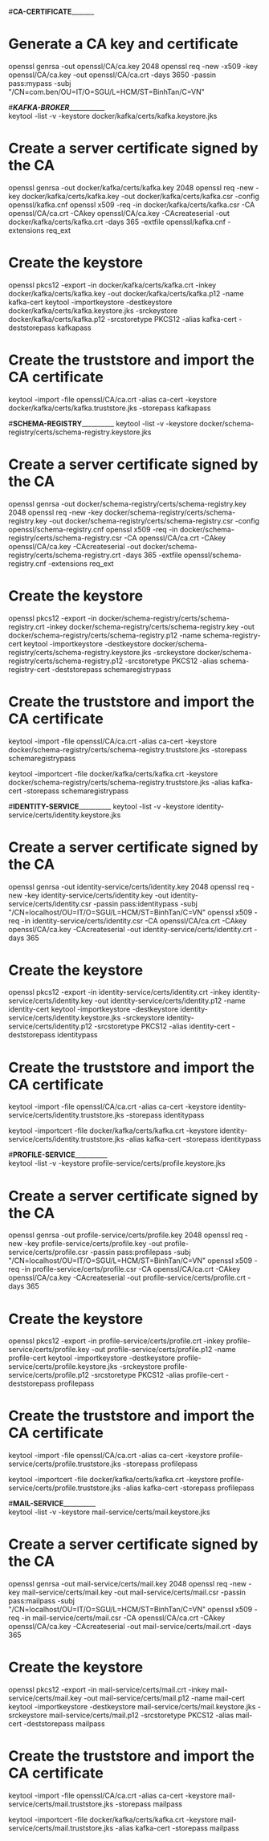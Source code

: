 #________________________________________________________CA-CERTIFICATE_______________________________________________________________
# Generate a CA key and certificate
openssl genrsa -out openssl/CA/ca.key 2048
openssl req -new -x509 -key openssl/CA/ca.key -out openssl/CA/ca.crt -days 3650 -passin pass:mypass -subj "/CN=com.ben/OU=IT/O=SGU/L=HCM/ST=BinhTan/C=VN"


#_______________________________________________________KAFKA-BROKER__________________________________________________________________  
keytool -list -v -keystore docker/kafka/certs/kafka.keystore.jks
# Create a server certificate signed by the CA
openssl genrsa -out docker/kafka/certs/kafka.key 2048
openssl req -new -key docker/kafka/certs/kafka.key -out docker/kafka/certs/kafka.csr -config openssl/kafka.cnf
openssl x509 -req -in docker/kafka/certs/kafka.csr -CA openssl/CA/ca.crt -CAkey openssl/CA/ca.key -CAcreateserial -out docker/kafka/certs/kafka.crt -days 365 -extfile openssl/kafka.cnf -extensions req_ext


# Create the keystore
openssl pkcs12 -export -in docker/kafka/certs/kafka.crt -inkey docker/kafka/certs/kafka.key -out docker/kafka/certs/kafka.p12 -name kafka-cert
keytool -importkeystore -destkeystore docker/kafka/certs/kafka.keystore.jks -srckeystore docker/kafka/certs/kafka.p12 -srcstoretype PKCS12 -alias kafka-cert -deststorepass kafkapass


# Create the truststore and import the CA certificate
keytool -import -file openssl/CA/ca.crt -alias ca-cert -keystore docker/kafka/certs/kafka.truststore.jks -storepass kafkapass

#______________________________________________________SCHEMA-REGISTRY________________________________________________________________
keytool -list -v -keystore docker/schema-registry/certs/schema-registry.keystore.jks
# Create a server certificate signed by the CA
openssl genrsa -out docker/schema-registry/certs/schema-registry.key 2048
openssl req -new -key docker/schema-registry/certs/schema-registry.key -out docker/schema-registry/certs/schema-registry.csr -config openssl/schema-registry.cnf
openssl x509 -req -in docker/schema-registry/certs/schema-registry.csr -CA openssl/CA/ca.crt -CAkey openssl/CA/ca.key -CAcreateserial -out docker/schema-registry/certs/schema-registry.crt -days 365 -extfile openssl/schema-registry.cnf -extensions req_ext


# Create the keystore
openssl pkcs12 -export -in docker/schema-registry/certs/schema-registry.crt -inkey docker/schema-registry/certs/schema-registry.key -out docker/schema-registry/certs/schema-registry.p12 -name schema-registry-cert
keytool -importkeystore -destkeystore docker/schema-registry/certs/schema-registry.keystore.jks -srckeystore docker/schema-registry/certs/schema-registry.p12 -srcstoretype PKCS12 -alias schema-registry-cert -deststorepass schemaregistrypass


# Create the truststore and import the CA certificate
keytool -import -file openssl/CA/ca.crt -alias ca-cert -keystore docker/schema-registry/certs/schema-registry.truststore.jks -storepass schemaregistrypass

keytool -importcert -file docker/kafka/certs/kafka.crt -keystore docker/schema-registry/certs/schema-registry.truststore.jks -alias kafka-cert -storepass schemaregistrypass

#______________________________________________________IDENTITY-SERVICE________________________________________________________________
keytool -list -v -keystore identity-service/certs/identity.keystore.jks
# Create a server certificate signed by the CA
openssl genrsa -out identity-service/certs/identity.key 2048
openssl req -new -key identity-service/certs/identity.key -out identity-service/certs/identity.csr -passin pass:identitypass -subj "/CN=localhost/OU=IT/O=SGU/L=HCM/ST=BinhTan/C=VN"
openssl x509 -req -in identity-service/certs/identity.csr -CA openssl/CA/ca.crt -CAkey openssl/CA/ca.key -CAcreateserial -out identity-service/certs/identity.crt -days 365


# Create the keystore
openssl pkcs12 -export -in identity-service/certs/identity.crt -inkey identity-service/certs/identity.key -out identity-service/certs/identity.p12 -name identity-cert
keytool -importkeystore -destkeystore identity-service/certs/identity.keystore.jks -srckeystore identity-service/certs/identity.p12 -srcstoretype PKCS12 -alias identity-cert -deststorepass identitypass


# Create the truststore and import the CA certificate
keytool -import -file openssl/CA/ca.crt -alias ca-cert -keystore identity-service/certs/identity.truststore.jks -storepass identitypass

keytool -importcert -file docker/kafka/certs/kafka.crt -keystore identity-service/certs/identity.truststore.jks -alias kafka-cert -storepass identitypass

#______________________________________________________PROFILE-SERVICE________________________________________________________________  
keytool -list -v -keystore profile-service/certs/profile.keystore.jks
# Create a server certificate signed by the CA
openssl genrsa -out profile-service/certs/profile.key 2048
openssl req -new -key profile-service/certs/profile.key -out profile-service/certs/profile.csr -passin pass:profilepass -subj "/CN=localhost/OU=IT/O=SGU/L=HCM/ST=BinhTan/C=VN"
openssl x509 -req -in profile-service/certs/profile.csr -CA openssl/CA/ca.crt -CAkey openssl/CA/ca.key -CAcreateserial -out profile-service/certs/profile.crt -days 365


# Create the keystore
openssl pkcs12 -export -in profile-service/certs/profile.crt -inkey profile-service/certs/profile.key -out profile-service/certs/profile.p12 -name profile-cert
keytool -importkeystore -destkeystore profile-service/certs/profile.keystore.jks -srckeystore profile-service/certs/profile.p12 -srcstoretype PKCS12 -alias profile-cert -deststorepass profilepass


# Create the truststore and import the CA certificate
keytool -import -file openssl/CA/ca.crt -alias ca-cert -keystore profile-service/certs/profile.truststore.jks -storepass profilepass

keytool -importcert -file docker/kafka/certs/kafka.crt -keystore profile-service/certs/profile.truststore.jks -alias kafka-cert -storepass profilepass

#______________________________________________________MAIL-SERVICE________________________________________________________________  
keytool -list -v -keystore mail-service/certs/mail.keystore.jks
# Create a server certificate signed by the CA
openssl genrsa -out mail-service/certs/mail.key 2048
openssl req -new -key mail-service/certs/mail.key -out mail-service/certs/mail.csr -passin pass:mailpass -subj "/CN=localhost/OU=IT/O=SGU/L=HCM/ST=BinhTan/C=VN"
openssl x509 -req -in mail-service/certs/mail.csr -CA openssl/CA/ca.crt -CAkey openssl/CA/ca.key -CAcreateserial -out mail-service/certs/mail.crt -days 365


# Create the keystore
openssl pkcs12 -export -in mail-service/certs/mail.crt -inkey mail-service/certs/mail.key -out mail-service/certs/mail.p12 -name mail-cert
keytool -importkeystore -destkeystore mail-service/certs/mail.keystore.jks -srckeystore mail-service/certs/mail.p12 -srcstoretype PKCS12 -alias mail-cert -deststorepass mailpass


# Create the truststore and import the CA certificate
keytool -import -file openssl/CA/ca.crt -alias ca-cert -keystore mail-service/certs/mail.truststore.jks -storepass mailpass

keytool -importcert -file docker/kafka/certs/kafka.crt -keystore mail-service/certs/mail.truststore.jks -alias kafka-cert -storepass mailpass








